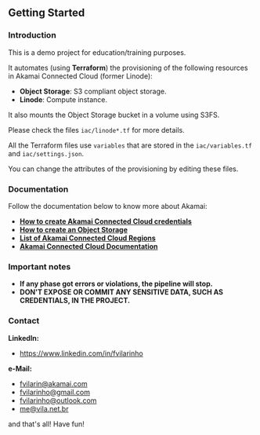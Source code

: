 Getting Started
---------------

### Introduction
This is a demo project for education/training purposes.

It automates (using **Terraform**) the provisioning of the following resources in Akamai 
Connected Cloud (former Linode):
- **Object Storage**: S3 compliant object storage.
- **Linode**: Compute instance.

It also mounts the Object Storage bucket in a volume using S3FS.

Please check the files `iac/linode*.tf` for more details.

All the Terraform files use `variables` that are stored in the `iac/variables.tf` and `iac/settings.json`.

You can change the attributes of the provisioning by editing these files. 

### Documentation

Follow the documentation below to know more about Akamai:

- [**How to create Akamai Connected Cloud credentials**](https://www.linode.com/docs/api)
- [**How to create an Object Storage**](https://www.linode.com/docs/guides/platform/object-storage)
- [**List of Akamai Connected Cloud Regions**](https://www.linode.com/docs/api/regions/)
- [**Akamai Connected Cloud Documentation**](https://www.linode.com/docs/)

### Important notes
- **If any phase got errors or violations, the pipeline will stop.**
- **DON'T EXPOSE OR COMMIT ANY SENSITIVE DATA, SUCH AS CREDENTIALS, IN THE PROJECT.**

### Contact
**LinkedIn:**
- https://www.linkedin.com/in/fvilarinho

**e-Mail:**
- fvilarin@akamai.com
- fvilarinho@gmail.com
- fvilarinho@outlook.com
- me@vila.net.br

and that's all! Have fun!
